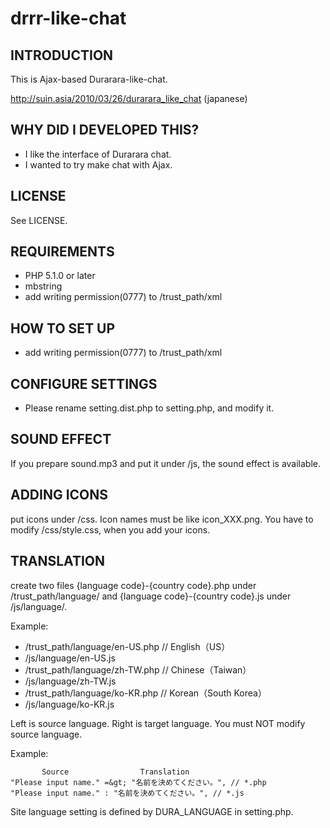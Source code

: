# drrr-like-chat

## INTRODUCTION

This is Ajax-based Durarara-like-chat.

http://suin.asia/2010/03/26/durarara_like_chat (japanese)


## WHY DID I DEVELOPED THIS?

- I like the interface of Durarara chat.
- I wanted to try make chat with Ajax.


## LICENSE

See LICENSE.


## REQUIREMENTS

- PHP 5.1.0 or later
- mbstring
- add writing permission(0777) to /trust_path/xml


## HOW TO SET UP

- add writing permission(0777) to /trust_path/xml


## CONFIGURE SETTINGS

- Please rename setting.dist.php to setting.php, and modify it.


## SOUND EFFECT

If you prepare sound.mp3 and put it under /js, the sound effect is available.


## ADDING ICONS

put icons under /css. Icon names must be like icon_XXX.png.
You have to modify /css/style.css, when you add your icons.


## TRANSLATION

create two files {language code}-{country code}.php under /trust_path/language/ and {language code}-{country code}.js under /js/language/.

Example:

* /trust_path/language/en-US.php // English（US）
* /js/language/en-US.js
* /trust_path/language/zh-TW.php // Chinese（Taiwan）
* /js/language/zh-TW.js
* /trust_path/language/ko-KR.php // Korean（South Korea）
* /js/language/ko-KR.js

Left is source language.
Right is target language.
You must NOT modify source language.

Example:

```
       Source                Translation
"Please input name." =&gt; "名前を決めてください。", // *.php
"Please input name." : "名前を決めてください。", // *.js
```

Site language setting is defined by DURA_LANGUAGE in setting.php.
